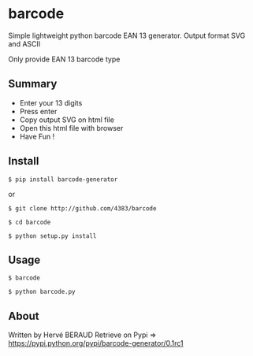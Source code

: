 # barcode
Simple lightweight python barcode EAN 13 generator. Output format SVG and ASCII

Only provide EAN 13 barcode type

Summary
-------
* Enter your 13 digits
* Press enter
* Copy output SVG on html file
* Open this html file with browser
* Have Fun !

Install
-------
`$ pip install barcode-generator`

or

`$ git clone http://github.com/4383/barcode`

`$ cd barcode`

`$ python setup.py install`


Usage
------
`$ barcode`

`$ python barcode.py`

About
-----
Written by Hervé BERAUD
Retrieve on Pypi => https://pypi.python.org/pypi/barcode-generator/0.1rc1
